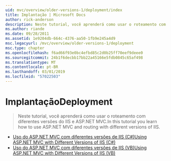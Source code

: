 ```yaml
---
uid: mvc/overview/older-versions-1/deployment/index
title: Implantação | Microsoft Docs
author: rick-anderson
description: Neste tutorial, você aprenderá como usar o roteamento com diferentes versões do IIS e ASP.NET MVC.
ms.author: riande
ms.date: 09/28/2011
ms.assetid: 1e9204db-664c-4376-aa50-1fb9e245a4d9
msc.legacyurl: /mvc/overview/older-versions-1/deployment
msc.type: chapter
ms.openlocfilehash: f6ad66f93e0bc4efbd85c2d0b25ff70eef9deee0
ms.sourcegitcommit: 24b1f6decbb17bb22a45166e5fdb0845c65af498
ms.translationtype: MT
ms.contentlocale: pt-BR
ms.lasthandoff: 03/01/2019
ms.locfileid: "57022503"
---
```

<a name="deployment"></a><span data-ttu-id="673d7-103">Implantação</span><span class="sxs-lookup"><span data-stu-id="673d7-103">Deployment</span></span>
====================
> <span data-ttu-id="673d7-104">Neste tutorial, você aprenderá como usar o roteamento com diferentes versões do IIS e ASP.NET MVC.</span><span class="sxs-lookup"><span data-stu-id="673d7-104">In this tutorial you learn how to use ASP.NET MVC and routing with different versions of IIS.</span></span>


- [<span data-ttu-id="673d7-105">Uso do ASP.NET MVC com diferentes versões de IIS (C#)</span><span class="sxs-lookup"><span data-stu-id="673d7-105">Using ASP.NET MVC with Different Versions of IIS (C#)</span></span>](using-asp-net-mvc-with-different-versions-of-iis-cs.md)
- [<span data-ttu-id="673d7-106">Uso do ASP.NET MVC com diferentes versões de IIS (VB)</span><span class="sxs-lookup"><span data-stu-id="673d7-106">Using ASP.NET MVC with Different Versions of IIS (VB)</span></span>](using-asp-net-mvc-with-different-versions-of-iis-vb.md)
